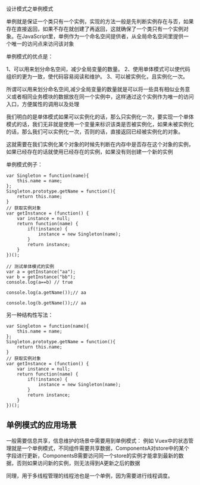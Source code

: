 设计模式之单例模式

单例就是保证一个类只有一个实例，实现的方法一般是先判断实例存在与否，如果存在直接返回，如果不存在就创建了再返回，这就确保了一个类只有一个实例对象。在JavaScript里，单例作为一个命名空间提供者，从全局命名空间里提供一个唯一的访问点来访问该对象

单例模式的优点是：

1、可以用来划分命名空间，减少全局变量的数量。
2、使用单体模式可以使代码组织的更为一致，使代码容易阅读和维护。
3、可以被实例化，且实例化一次。


所谓可以用来划分命名空间,减少全局变量的数量就是可以将一些具有相似业务意义或者相同业务模块的数据放在同一个实例中，这样通过这个实例作为唯一的访问入口，方便属性的调用以及处理

我们明白的是单体模式如果可以实例化的话，那么只实例化一次，要实现一个单体模式的话，我们无非就是使用一个变量来标识该类是否被实例化，如果未被实例化的话，那么我们可以实例化一次，否则的话，直接返回已经被实例化的对象。

这就需要在我们实例化某个对象的时候先判断在内存中是否存在这个对象的实例，如果已经存在的话就使用已经存在的实例，如果没有则创建一个新的实例

单例模式例子：


```
var Singleton = function(name){
    this.name = name;
};
Singleton.prototype.getName = function(){
    return this.name;
}
// 获取实例对象
var getInstance = (function() {
    var instance = null;
    return function(name) {
        if(!instance) {
            instance = new Singleton(name);
        }
        return instance;
    }
})();

// 测试单体模式的实例
var a = getInstance("aa");
var b = getInstance("bb");
console.log(a==b) // true

console.log(a.getName());// aa

console.log(b.getName());// aa

```

另一种结构性写法：

```
var Singleton = function(name){
    this.name = name;
};
Singleton.prototype.getName = function(){
    return this.name;
}
// 获取实例对象
var getInstance = (function() {
    var instance = null;
    return function(name) {
        if(!instance) {
            instance = new Singleton(name);
        }
        return instance;
    }
})();
```
## 单例模式的应用场景

一般需要信息共享，信息维护的场景中需要用到单例模式：
例如
Vuex中的状态管理就是一个单例模式，不同组件需要共享数据，ComponentsA对store中的某个字段进行更新，ComponentsB需要访问同一个store的实例才能拿到最新的数据，否则如果访问新的实例，则无法得到A更新之后的数据

同理，用于多线程管理的线程池也是一个单例，因为需要进行线程调度。






